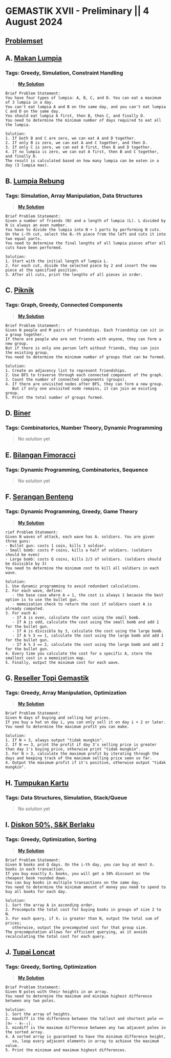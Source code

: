 # GEMASTIK XVII - Preliminary || 4 August 2024
## [Problemset](https://tlx.toki.id/problems/gemastik-2024-pemrograman-penyisihan)

## A. [Makan Lumpia](https://tlx.toki.id/problems/gemastik-2024-pemrograman-penyisihan/A)
### Tags: Greedy, Simulation, Constraint Handling
> **[My Solution](A.cpp)**
```
Brief Problem Statement:
You have four types of lumpia: A, B, C, and D. You can eat a maximum of 3 lumpia in a day.
You can't eat lumpia A and B on the same day, and you can't eat lumpia C and D on the same day.
You should eat lumpia A first, then B, then C, and finally D.
You need to determine the minimum number of days required to eat all the lumpia.

Solution:
1. If both B and C are zero, we can eat A and D together.
2. If only B is zero, we can eat A and C together, and then D.
3. If only C is zero, we can eat A first, then B and D together.
4. If no lumpia is zero, we can eat A first, then B and C together, and finally D.
The result is calculated based on how many lumpia can be eaten in a day (3 lumpia max).
```

## B. [Lumpia Rebung](https://tlx.toki.id/problems/gemastik-2024-pemrograman-penyisihan/B)
### Tags: Simulation, Array Manipulation, Data Structures
> **[My Solution](B.cpp)**
```
Brief Problem Statement:
Given a number of friends (N) and a length of lumpia (L). L divided by N is always an even number.
You have to divide the lumpia into N + 1 parts by performing N cuts.
On the i-th cut, select the Bᵢ-th piece from the left and cuts it into two equal parts.
You need to determine the final lengths of all lumpia pieces after all cuts have been performed.

Solution:
1. Start with the initial length of lumpia L.
2. For each cut, divide the selected piece by 2 and insert the new piece at the specified position.
3. After all cuts, print the lengths of all pieces in order.
```

## C. [Piknik](https://tlx.toki.id/problems/gemastik-2024-pemrograman-penyisihan/C)
### Tags: Graph, Greedy, Connected Components
> **[My Solution](C.cpp)**
```
Brief Problem Statement:
Given N people and M pairs of friendships. Each friendship can sit in a group together.
If there are people who are not friends with anyone, they can form a new group.
But if there is only one person left without friends, they can join the existing group.
You need to determine the minimum number of groups that can be formed.

Solution:
1. Create an adjacency list to represent friendships.
2. Use BFS to traverse through each connected component of the graph.
3. Count the number of connected components (groups).
4. If there are unvisited nodes after BFS, they can form a new group.
   But if only one unvisited node remains, it can join an existing group.
5. Print the total number of groups formed.
```

## D. [Biner](https://tlx.toki.id/problems/gemastik-2024-pemrograman-penyisihan/D)
### Tags: Combinatorics, Number Theory, Dynamic Programming
> No solution yet

## E. [Bilangan Fimoracci](https://tlx.toki.id/problems/gemastik-2024-pemrograman-penyisihan/E)
### Tags: Dynamic Programming, Combinatorics, Sequence
> No solution yet

## F. [Serangan Benteng](https://tlx.toki.id/problems/gemastik-2024-pemrograman-penyisihan/F)
### Tags: Dynamic Programming, Greedy, Game Theory
> **[My Solution](F.cpp)**
```
rief Problem Statement:
Given N waves of attack, each wave has Aᵢ soldiers. You are given three guns:
- Bullet gun: costs 1 coin, kills 1 soldier.
- Small bomb: costs P coins, kills a half of soldiers. (soldiers should be even)
- Large bomb: costs Q coins, kills 2/3 of soldiers. (soldiers should be divisible by 3)
You need to determine the minimum cost to kill all soldiers in each wave.

Solution:
1. Use dynamic programming to avoid redundant calculations.
2. For each wave, define:
   - the base case where A = 1, the cost is always 1 because the best option is to use the bullet gun.
   - memoization check to return the cost if soldiers count A is already computed.
3. For each A:
   - If A is even, calculate the cost using the small bomb.
   - If A is odd, calculate the cost using the small bomb and add 1 for the bullet gun.
   - If A is divisible by 3, calculate the cost using the large bomb.
   - If A % 3 == 1, calculate the cost using the large bomb and add 1 for the bullet gun.
   - If A % 3 == 2, calculate the cost using the large bomb and add 2 for the bullet gun.
4. Every time you calculate the cost for a specific A, store the smallest cost in a memoization map.
5. Finally, output the minimum cost for each wave.
```

## G. [Reseller Topi Gemastik](https://tlx.toki.id/problems/gemastik-2024-pemrograman-penyisihan/G)
### Tags: Greedy, Array Manipulation, Optimization
> **[My Solution](G.cpp)**
```
Brief Problem Statement:
Given N days of buying and selling hat prices.
If you buy a hat on day i, you can only sell it on day i + 2 or later.
You need to determine the maximum profit you can make.

Solution:
1. If N < 3, always output "tidak mungkin".
2. If N == 3, print the profit if day 3's selling price is greater than day 1's buying price, otherwise print "tidak mungkin".
3. For N > 3, calculate the maximum profit by iterating through the days and keeping track of the maximum selling price seen so far.
4. Output the maximum profit if it's positive, otherwise output "tidak mungkin".
```

## H. [Tumpukan Kartu](https://tlx.toki.id/problems/gemastik-2024-pemrograman-penyisihan/H)
### Tags: Data Structures, Simulation, Stack/Queue
> No solution yet

## I. [Diskon 50%, S&K Berlaku](https://tlx.toki.id/problems/gemastik-2024-pemrograman-penyisihan/I)
### Tags: Greedy, Optimization, Sorting
> **[My Solution](I.cpp)**
```
Brief Problem Statement:
Given N books and Q days. On the i-th day, you can buy at most Xᵢ books in each transaction.
If you buy exactly Xᵢ books, you will get a 50% discount on the cheapest book rounded down.
You can buy books in multiple transactions on the same day.
You need to determine the minimum amount of money you need to spend to buy all books for each day.

Solution:
1. Sort the array A in ascending order.
2. Precompute the total cost for buying books in groups of size 2 to N.
3. For each query, if Xᵢ is greater than N, output the total sum of prices;
   otherwise, output the precomputed cost for that group size.
The precomputation allows for efficient querying, as it avoids recalculating the total cost for each query.
```

## J. [Tupai Loncat](https://tlx.toki.id/problems/gemastik-2024-pemrograman-penyisihan/J)
### Tags: Greedy, Sorting, Optimization
> **[My Solution](J.cpp)**
```
Brief Problem Statement:
Given N poles with their heights in an array.
You need to determine the maximum and minimum highest difference between any two poles.

Solution:
1. Sort the array of heights.
2. maxdiff is the difference between the tallest and shortest pole => |a₀ - aₙ₋₁|.
3. mindiff is the maximum difference between any two adjacent poles in the sorted array.
4. A sorted array is guaranteed to have the minimum difference height,
   so, loop every adjacent elements in array to achieve the maximum value.
5. Print the minimum and maximum highest differences.
```
